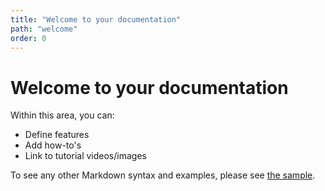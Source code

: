 ```yaml
---
title: "Welcome to your documentation"
path: "welcome"
order: 0
---
```


# Welcome to your documentation

Within this area, you can:

* Define features
* Add how-to's
* Link to tutorial videos/images

To see any other Markdown syntax and examples, please see [the sample](sample.md).